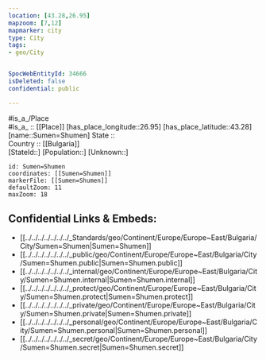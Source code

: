 ```yaml
---
location: [43.28,26.95] 
mapzoom: [7,12] 
mapmarker: city 
type: City
tags:
- geo/City


SpocWebEntityId: 34666
isDeleted: false
confidential: public

---
```

#is_a_/Place  
#is_a_ :: [[Place]] 
[has_place_longitude::26.95] 
[has_place_latitude::43.28] 
[name::Sumen=Shumen] 
State ::  
Country :: [[Bulgaria]]  
[StateId::] 
[Population::] 
[Unknown::] 


```leaflet
id: Sumen=Shumen
coordinates: [[Sumen=Shumen]] 
markerFile: [[Sumen=Shumen]] 
defaultZoom: 11 
maxZoom: 18
```


## Confidential Links & Embeds: 
- [[../../../../../../../_Standards/geo/Continent/Europe/Europe~East/Bulgaria/City/Sumen=Shumen|Sumen=Shumen]] 
- [[../../../../../../../_public/geo/Continent/Europe/Europe~East/Bulgaria/City/Sumen=Shumen.public|Sumen=Shumen.public]] 
- [[../../../../../../../_internal/geo/Continent/Europe/Europe~East/Bulgaria/City/Sumen=Shumen.internal|Sumen=Shumen.internal]] 
- [[../../../../../../../_protect/geo/Continent/Europe/Europe~East/Bulgaria/City/Sumen=Shumen.protect|Sumen=Shumen.protect]] 
- [[../../../../../../../_private/geo/Continent/Europe/Europe~East/Bulgaria/City/Sumen=Shumen.private|Sumen=Shumen.private]] 
- [[../../../../../../../_personal/geo/Continent/Europe/Europe~East/Bulgaria/City/Sumen=Shumen.personal|Sumen=Shumen.personal]] 
- [[../../../../../../../_secret/geo/Continent/Europe/Europe~East/Bulgaria/City/Sumen=Shumen.secret|Sumen=Shumen.secret]] 
